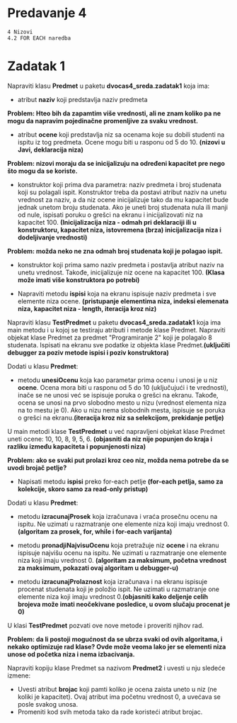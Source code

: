 # Predavanje 4

	4 Nizovi
	4.2 FOR EACH naredba

# Zadatak 1

Napraviti klasu **Predmet** u paketu **dvocas4_sreda.zadatak1** koja ima:

- atribut **naziv** koji predstavlja naziv predmeta

**Problem: Hteo bih da zapamtim više vrednosti, ali ne znam koliko pa ne mogu da napravim pojedinačne promenljive za svaku vrednost.**

- atribut **ocene** koji predstavlja niz sa ocenama koje su dobili studenti na ispitu iz tog predmeta. Ocene mogu biti u rasponu od 5 do 10. **(nizovi u Javi, deklaracija niza)**


**Problem: nizovi moraju da se inicijalizuju na određeni kapacitet pre nego što mogu da se koriste.**

- konstruktor koji prima dva parametra: naziv predmeta i broj studenata koji su polagali ispit. Konstruktor treba da postavi atribut naziv na unetu vrednost za naziv, a da niz ocene inicijalizuje tako da mu kapacitet bude jednak unetom broju studenata. Ako je uneti broj studenata nula ili manji od nule, ispisati poruku o grešci na ekranu i inicijalizovati niz na kapacitet 100. **(Inicijalizacija niza - odmah pri deklaraciji ili u konstruktoru, kapacitet niza, istovremena (brza) inicijalizacija niza i dodeljivanje vrednosti)**


**Problem: možda neko ne zna odmah broj studenata koji je polagao ispit.**

- konstruktor koji prima samo naziv predmeta i postavlja atribut naziv na unetu vrednost. Takođe, inicijalizuje niz ocene na kapacitet 100. **(Klasa može imati više konstruktora po potrebi)**


- Napraviti metodu **ispisi** koja na ekranu ispisuje naziv predmeta i sve elemente niza ocene. **(pristupanje elementima niza, indeksi elemenata niza, kapacitet niza - length, iteracija kroz niz)**

Napraviti klasu **TestPredmet** u paketu **dvocas4_sreda.zadatak1** koja ima main metodu i u kojoj se testiraju atributi i metode klase Predmet. Napraviti objekat klase Predmet za predmet "Programiranje 2" koji je polagalo 8 studenata. Ispisati na ekranu sve podatke iz objekta klase Predmet.**(uključiti debugger za poziv metode ispisi i poziv konstruktora)**



Dodati u klasu **Predmet**:

- metodu **unesiOcenu** koja kao parametar prima ocenu i unosi je u niz **ocene**. Ocena mora biti u rasponu od 5 do 10 (uključujući i te vrednosti), inače se ne unosi već se ispisuje poruka o grešci na ekranu. Takođe, ocena se unosi na prvo slobodno mesto u nizu (vrednost elementa niza na to mestu je 0). Ako u nizu nema slobodnih mesta, ispisuje se poruka o grešci na ekranu.**(iteracija kroz niz sa selekcijom, prekidanje petlje)**


U main metodi klase **TestPredmet** u već napravljeni objekat klase Predmet uneti ocene: 10, 10, 8, 9, 5, 6. **(objasniti da niz nije popunjen do kraja i razliku između kapaciteta i popunjenosti niza)**



**Problem: ako se svaki put prolazi kroz ceo niz, možda nema potrebe da se uvodi brojač petlje?**


- Napisati metodu **ispisi** preko for-each petlje **(for-each petlja, samo za kolekcije, skoro samo za read-only pristup)**


Dodati u klasu **Predmet**:

- metodu **izracunajProsek** koja izračunava i vraća prosečnu ocenu na ispitu. Ne uzimati u razmatranje one elemente niza koji imaju vrednost 0. **(algoritam za prosek, for, while i for-each varijanta)**

- metodu **pronadjiNajvisuOcenu** koja pretražuje niz **ocene** i na ekranu ispisuje najvišu ocenu na ispitu. Ne uzimati u razmatranje one elemente niza koji imaju vrednost 0. **(algoritam za maksimum, početna vrednost za maksimum, pokazati ovaj algoritam u debugger-u)**

- metodu **izracunajProlaznost** koja izračunava i na ekranu ispisuje procenat studenata koji je položio ispit. Ne uzimati u razmatranje one elemente niza koji imaju vrednost 0.**(objasniti kako deljenje celih brojeva može imati neočekivane posledice, u ovom slučaju procenat je 0)**


U klasi **TestPredmet** pozvati ove nove metode i proveriti njihov rad.


**Problem: da li postoji mogućnost da se ubrza svaki od ovih algoritama, i nekako optimizuje rad klase? Ovde može veoma lako jer se elementi niza unose od početka niza i nema izbacivanja.**


Napraviti kopiju klase Predmet sa nazivom **Predmet2** i uvesti u nju sledeće izmene:
- Uvesti atribut **brojac** koji pamti koliko je ocena zaista uneto u niz (ne koliki je kapacitet). Ovaj atribut ima početnu vrednost 0, a uvećava se posle svakog unosa. 
- Promeniti kod svih metoda tako da rade koristeći atribut brojac.